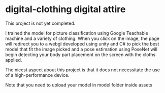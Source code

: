# digital-clothing digital attire
This project is not yet completed.

I trained the model for picture classification using Google Teachable machine and a variety of clothing.
When you click on the image, the page will redirect you to a webgl developed using unity and C# to pick the best model that fit the image picked and a pose estimation using PoseNet will begin detecting your body part placement on the screen with the cloths applied.

The nicest aspect about this project is that it does not necessitate the use of a high-performance device.

Note that you need to upload your model in model folder inside assets
